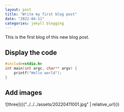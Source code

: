 ```yaml
---
layout: post
title: "Write my first blog post"
date: "2022-04-11"
categories: jekyll blogging
---
```


This is the first blog of this new blog post.

## Display the code

```c
#include<stdio.h>
int main(int argc, char** argv) {
    printf("Hello world");
}
```

## Add images

![three]({{"../../../assets/20220411001.jpg" | relative_url}})